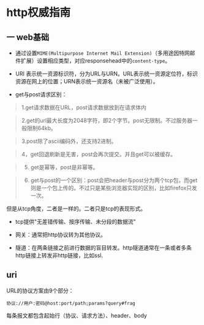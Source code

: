 # http权威指南

## 一 web基础

+ 通过设置`MIME(Multipurpose Internet Mail Extension)`（多用途因特网邮件扩展）设置相应类型，对应responsehead中的`content-type`。

+ URI 表示统一资源标识符，分为URL与URN。URL表示统一资源定位符，标识资源在网上的位置；URN表示统一资源名（未被广泛使用）。

+ get与post请求区别：

> 1.get请求数据在URL，post请求数据放到在请求体内

> 2.get的url最大长度为2048字符，即2个字节。post无限制。不过服务器一般限制64kb。

> 3.post除了ascii编码外，还支持2进制。

> 4，get回退刷新是无害，post会再次提交。并且get可以被缓存。

> 5. get是幂等，post是非幂等。

> 6. get与post的一个区别：post会把header与post分为两个tcp包，而get则是一个包上传的。不过只是某些浏览器实现的区别，比如firefox只发一次。

但是从tcp角度，二者是一样的。二者只是tcp的表现形式。

+ tcp提供"无差错传输、按序传输、未分段的数据流"

+ 网关：通常把http协议转为其他协议。

+ 隧道：在两条链接之前进行数据的盲目转发。http隧道通常在一条或者多条http链接上转发非http链接，比如ssl.

## uri

URL的协议方案由9个部分：

`协议://用户:密码@host:port/path;params?query#frag`

每条报文都包含起始行（协议、请求方法）、header、body
